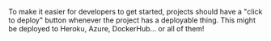 To make it easier for developers to get started, projects should have a "click to deploy" button whenever the project has a deployable thing. This might be deployed to Heroku, Azure, DockerHub... or all of them!





